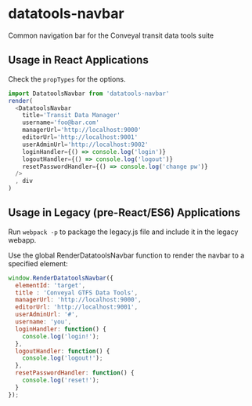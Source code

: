 # datatools-navbar
Common navigation bar for the Conveyal transit data tools suite

## Usage in React Applications

Check the `propTypes` for the options.

```js
import DatatoolsNavbar from 'datatools-navbar'
render(
  <DatatoolsNavbar
    title='Transit Data Manager'
    username='foo@bar.com'
    managerUrl='http://localhost:9000'
    editorUrl='http://localhost:9001'
    userAdminUrl='http://localhost:9002'
    loginHandler={() => console.log('login')}
    logoutHandler={() => console.log('logout')}
    resetPasswordHandler={() => console.log('change pw')}
  />
  , div
)
```

## Usage in Legacy (pre-React/ES6) Applications

Run `webpack -p` to package the legacy.js file and include it in the legacy webapp.

Use the global RenderDatatoolsNavbar function to render the navbar to a specified element:

```js
window.RenderDatatoolsNavbar({
  elementId: 'target',
  title : 'Conveyal GTFS Data Tools',
  managerUrl: 'http://localhost:9000',
  editorUrl: 'http://localhost:9001',
  userAdminUrl: '#',
  username: 'you',
  loginHandler: function() {
    console.log('login!');
  },
  logoutHandler: function() {
    console.log('logout!');
  },
  resetPasswordHandler: function() {
    console.log('reset!');
  }
});
```
